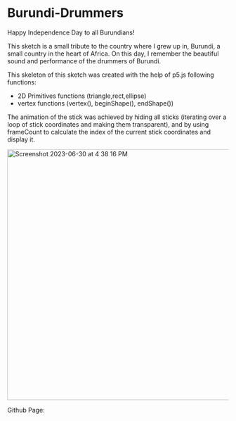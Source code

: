# Burundi-Drummers

Happy Independence Day to all Burundians! 

This sketch is a small tribute to the country where I grew up in, Burundi, a small country in the heart of Africa. On this day, I remember the beautiful sound and performance of the drummers of Burundi.

This skeleton of this sketch was created with the help of p5.js following functions:
- 2D Primitives functions (triangle,rect,ellipse)
- vertex functions (vertex(), beginShape(), endShape())

The animation of the stick was achieved by hiding all sticks (iterating over a loop of stick coordinates and making them transparent), and by using frameCount to calculate the index of the current stick coordinates and display it.


<img width="570" alt="Screenshot 2023-06-30 at 4 38 16 PM" src="https://github.com/khojashaheen/Burundi-Drummers/assets/132402838/f109070d-c628-4409-9ca1-f9cc20bcd73d">

Github Page:
